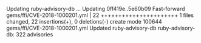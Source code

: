 Updating ruby-advisory-db ...
Updating 0ff419e..5e60b09
Fast-forward
 gems/ffi/CVE-2018-1000201.yml |   22 ++++++++++++++++++++++
 1 files changed, 22 insertions(+), 0 deletions(-)
 create mode 100644 gems/ffi/CVE-2018-1000201.yml
Updated ruby-advisory-db
ruby-advisory-db: 322 advisories
